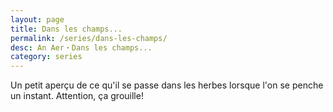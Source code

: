 ```yaml
---
layout: page
title: Dans les champs...
permalink: /series/dans-les-champs/
desc: An Aer・Dans les champs...
category: series
---
```


Un petit aperçu de ce qu'il se passe dans les herbes lorsque l'on se
penche un instant. Attention, ça grouille!
